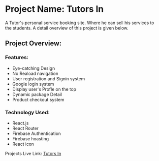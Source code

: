 # Project Name: Tutors In

A Tutor's personal service booking site. Where he can sell his services to the students. A detail overview of this project is given below.

## Project Overview:

### Features: 
* Eye-catching  Design
* No Reaload navigation
* User registration and Signin system
* Google login system
* Display user's Profle on the top
* Dynamic package Detail
* Product checkout system

### Technology Used:

* React.js
* React Router
* Firebase Authentication
* Firebase hoasting
* React icon

Projects Live Link: [Tutors In](https://tutors-in.web.app)